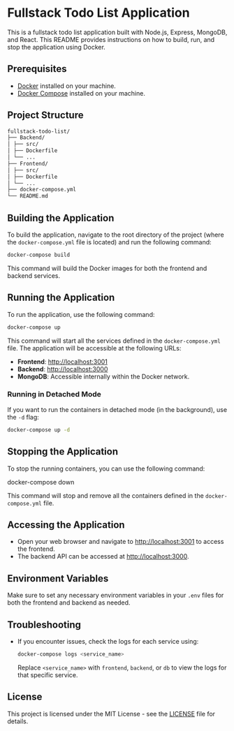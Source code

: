 # Fullstack Todo List Application

This is a fullstack todo list application built with Node.js, Express, MongoDB, and React. This README provides instructions on how to build, run, and stop the application using Docker.

## Prerequisites

- [Docker](https://www.docker.com/get-started) installed on your machine.
- [Docker Compose](https://docs.docker.com/compose/install/) installed on your machine.

## Project Structure
```bash
fullstack-todo-list/
├── Backend/
│ ├── src/
│ ├── Dockerfile
│ └── ...
├── Frontend/
│ ├── src/
│ ├── Dockerfile
│ └── ...
├── docker-compose.yml
└── README.md
```

## Building the Application

To build the application, navigate to the root directory of the project (where the `docker-compose.yml` file is located) and run the following command:
```bash
docker-compose build
```

This command will build the Docker images for both the frontend and backend services.

## Running the Application

To run the application, use the following command:

```bash
docker-compose up
```

This command will start all the services defined in the `docker-compose.yml` file. The application will be accessible at the following URLs:

- **Frontend**: [http://localhost:3001](http://localhost:3001)
- **Backend**: [http://localhost:3000](http://localhost:3000)
- **MongoDB**: Accessible internally within the Docker network.

### Running in Detached Mode

If you want to run the containers in detached mode (in the background), use the `-d` flag:
```bash
docker-compose up -d
```

## Stopping the Application

To stop the running containers, you can use the following command:

docker-compose down


This command will stop and remove all the containers defined in the `docker-compose.yml` file.

## Accessing the Application

- Open your web browser and navigate to [http://localhost:3001](http://localhost:3001) to access the frontend.
- The backend API can be accessed at [http://localhost:3000](http://localhost:3000).

## Environment Variables

Make sure to set any necessary environment variables in your `.env` files for both the frontend and backend as needed.

## Troubleshooting

- If you encounter issues, check the logs for each service using:
  ```bash
  docker-compose logs <service_name>
  ```
  Replace `<service_name>` with `frontend`, `backend`, or `db` to view the logs for that specific service.

## License

This project is licensed under the MIT License - see the [LICENSE](LICENSE) file for details.
